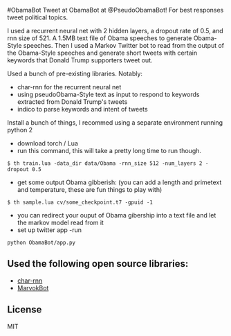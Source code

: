 #ObamaBot
Tweet at ObamaBot at @PseudoObamaBot! For best responses tweet political topics.

I used a recurrent neural net with 2 hidden layers, a dropout rate of 0.5, and rnn size of 521. A 1.5MB text file of Obama speeches to generate Obama-Style speeches. Then I used a Markov Twitter bot to read from the output of the Obama-Style speeches and generate short tweets with certain keywords that Donald Trump supporters tweet out.

Used a bunch of pre-existing libraries. 
Notably:
- char-rnn for the recurrent neural net
- using pseudoObama-Style text as input to respond to keywords extracted from Donald Trump's tweets
- indico to parse keywords and intent of tweets

Install a bunch of things, I recommed using a separate environment running python 2
- download torch / Lua 
- run this command, this will take a pretty long time to run though. 
```
$ th train.lua -data_dir data/Obama -rnn_size 512 -num_layers 2 -dropout 0.5
```
- get some output Obama gibberish: (you can add a length and primetext and temperature, these are fun things to play with)
```
$ th sample.lua cv/some_checkpoint.t7 -gpuid -1 
```
- you can redirect your ouput of Obama gibership into a text file and let the markov model read from it
- set up twitter app
-run 
```
python ObamaBot/app.py
```


## Used the following open source libraries:
- [char-rnn](https://github.com/karpathy/char-rnn)
- [MarvokBot](https://github.com/esdalmaijer/markovbot)

## License

MIT
